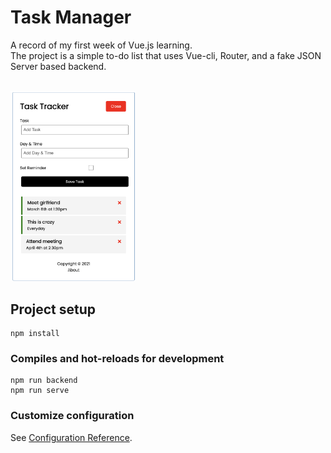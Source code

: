 # Task Manager

A record of my first week of Vue.js learning. <br />
The project is a simple to-do list that uses Vue-cli, Router, and a fake JSON Server based backend. <br />
<br/>

<img src="/screenshot.png" alt="screen shot" width="200"/>

## Project setup
```
npm install
```

### Compiles and hot-reloads for development
```
npm run backend
npm run serve
```

### Customize configuration
See [Configuration Reference](https://cli.vuejs.org/config/).
